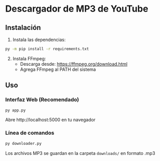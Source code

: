 # Descargador de MP3 de YouTube

## Instalación

1. Instala las dependencias:
```bash
py -m pip install -r requirements.txt
```

2. Instala FFmpeg:
   - Descarga desde: https://ffmpeg.org/download.html
   - Agrega FFmpeg al PATH del sistema

## Uso

### Interfaz Web (Recomendado)
```bash
py app.py
```
Abre http://localhost:5000 en tu navegador

### Línea de comandos
```bash
py downloader.py
```

Los archivos MP3 se guardan en la carpeta `downloads/` en formato .mp3